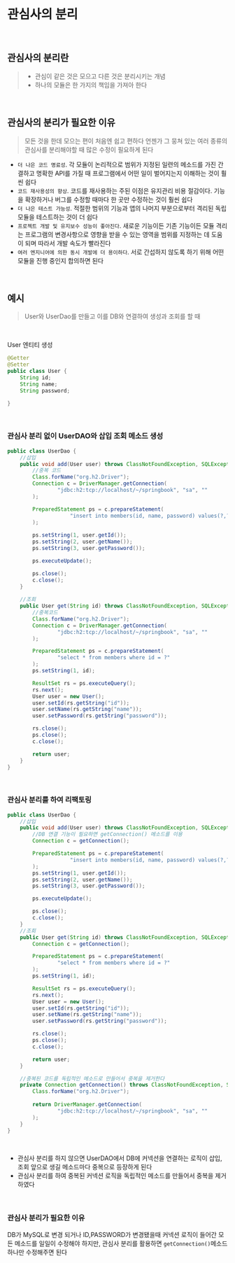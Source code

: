 # 관심사의 분리
<br>

## 관심사의 분리란
> - 관심이 같은 것은 모으고 다른 것은 분리시키는 개념   
> - 하나의 모듈은 한 가지의 책임을 가져아 한다
<br>

## 관심사의 분리가 필요한 이유
> 모든 것을 한데 모으는 편이 처음엔 쉽고 편하다 언젠가 그 뭉쳐 있는 여러 종류의 관심사를 분리해야할 때 많은 수정이 필요하게 된다
- `더 나은 코드 명료성`. 각 모듈이 논리적으로 범위가 지정된 일련의 메소드를 가진 간결하고 명확한 API를 가질 때 프로그램에서 어떤 일이 벌어지는지 이해하는 것이 훨씬 쉽다
- `코드 재사용성의 향상`. 코드를 재사용하는 주된 이점은 유지관리 비용 절감이다. 기능을 확장하거나 버그를 수정할 때마다 한 곳만 수정하는 것이 훨씬 쉽다
- `더 나은 테스트 가능성`. 적절한 범위의 기능과 앱의 나머지 부분으로부터 격리된 독립 모듈을 테스트하는 것이 더 쉽다
- `프로젝트 개발 및 유지보수 성능이 좋아진다`. 새로운 기능이든 기존 기능이든 모듈 격리는 프로그램의 변경사항으로 영향을 받을 수 있는 영역을 범위를 지정하는 데 도움이 되며 따라서 개발 속도가 빨라진다
- `여러 엔지니어에 의한 동시 개발에 더 용이하다`. 서로 간섭하지 않도록 하기 위해 어떤 모듈을 진행 중인지 합의하면 된다
 
<br>

## 예시
> User와 UserDao를 만들고 이를 DB와 연결하여 생성과 조회를 할 때
<br>

User 엔티티 생성
```java
@Getter
@Setter
public class User {
    String id;
    String name;
    String password;

}
```
<br>

### 관심사 분리 없이 UserDAO와 삽입 조회 메소드 생성
```java
public class UserDao {
    //삽입
    public void add(User user) throws ClassNotFoundException, SQLException {
        //중복 코드
        Class.forName("org.h2.Driver");
        Connection c = DriverManager.getConnection(
                "jdbc:h2:tcp://localhost/~/springbook", "sa", ""
        );

        PreparedStatement ps = c.prepareStatement(
                    "insert into members(id, name, password) values(?,?,?)"
        );
        
        ps.setString(1, user.getId());
        ps.setString(2, user.getName());
        ps.setString(3, user.getPassword());

        ps.executeUpdate();

        ps.close();
        c.close();
    }
    
    //조회
    public User get(String id) throws ClassNotFoundException, SQLException {
        //중복코드
        Class.forName("org.h2.Driver");
        Connection c = DriverManager.getConnection(
                "jdbc:h2:tcp://localhost/~/springbook", "sa", ""
        );

        PreparedStatement ps = c.prepareStatement(
                "select * from members where id = ?"
        );
        ps.setString(1, id);

        ResultSet rs = ps.executeQuery();
        rs.next();
        User user = new User();
        user.setId(rs.getString("id"));
        user.setName(rs.getString("name"));
        user.setPassword(rs.getString("password"));

        rs.close();
        ps.close();
        c.close();

        return user;
    }
}
```
<br>

### 관심사 분리를 하여 리팩토링
```java
public class UserDao {
    //삽입
    public void add(User user) throws ClassNotFoundException, SQLException {
        //DB 연결 기능이 필요하면 getConnection() 메소드를 이용
        Connection c = getConnection();

        PreparedStatement ps = c.prepareStatement(
                    "insert into members(id, name, password) values(?,?,?)"
        );
        ps.setString(1, user.getId());
        ps.setString(2, user.getName());
        ps.setString(3, user.getPassword());

        ps.executeUpdate();

        ps.close();
        c.close();
    }
    //조회
    public User get(String id) throws ClassNotFoundException, SQLException {
        Connection c = getConnection();

        PreparedStatement ps = c.prepareStatement(
                "select * from members where id = ?"
        );
        ps.setString(1, id);

        ResultSet rs = ps.executeQuery();
        rs.next();
        User user = new User();
        user.setId(rs.getString("id"));
        user.setName(rs.getString("name"));
        user.setPassword(rs.getString("password"));

        rs.close();
        ps.close();
        c.close();

        return user;
    }

    //중복된 코드를 독립적인 메소드로 만들어서 중복을 제거한다
    private Connection getConnection() throws ClassNotFoundException, SQLException;{
        Class.forName("org.h2.Driver");
       
        return DriverManager.getConnection(
                "jdbc:h2:tcp://localhost/~/springbook", "sa", ""
        );
    }
}

```
<br>

- 관심사 분리를 하지 않으면 UserDAO에서 DB에 커넥션을 연결하는 로직이 삽입, 조회 앞으로 생길 메소드마다 중복으로 등장하게 된다
- 관심사 분리를 하여 중복된 커넥션 로직을 독립적인 메소드를 만들어서 중복을 제거하였다
<br>

### 관심사 분리가 필요한 이유
DB가 MySQL로 변경 되거나 ID,PASSWORD가 변경됐을때 커넥션 로직이 들어간 모든 메소드를 일일이 수정해야 하지만,
관심사 분리를 활용하면 `getConnection()`메소드 하나만 수정해주면 된다

